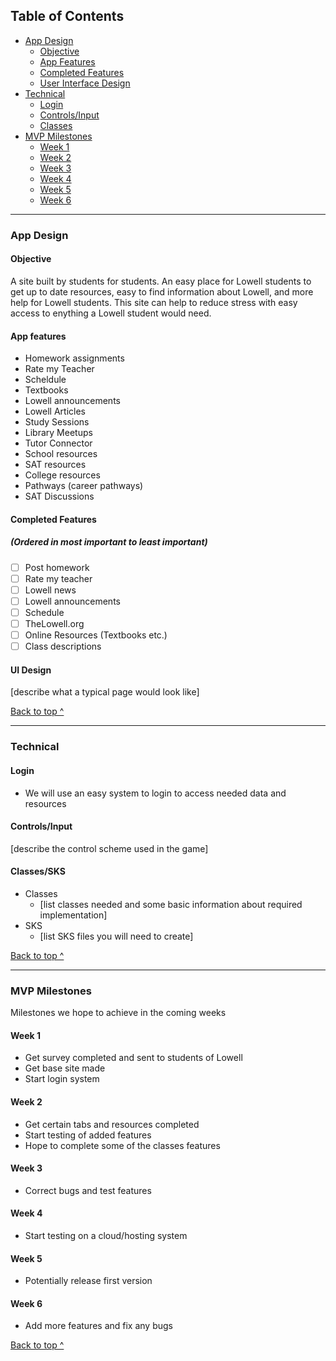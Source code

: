 ## Table of Contents
  * [App Design](#app-design)
    * [Objective](#objective)
    * [App Features](#app-features)
    * [Completed Features](#completed-features)
    * [User Interface Design](#ui-design)
  * [Technical](#technical)
    * [Login](#login)
    * [Controls/Input](#controlsinput)
    * [Classes](#classessks)
  * [MVP Milestones](#mvp-milestones)
    * [Week 1](#week-1)
    * [Week 2](#week-2)
    * [Week 3](#week-3)
    * [Week 4](#week-4)
    * [Week 5](#week-5)
    * [Week 6](#week-6)

---

### App Design

#### Objective
A site built by students for students.
An easy place for Lowell students to get up to date resources, easy to find information about Lowell, and more help for Lowell students. This site can help to reduce stress with easy access to enything a Lowell student would need.

#### App features
- Homework assignments
- Rate my Teacher
- Scheldule
- Textbooks
- Lowell announcements
- Lowell Articles
- Study Sessions
 - Library Meetups
- Tutor Connector
- School resources
 - SAT resources
 - College resources
- Pathways (career pathways)
- SAT Discussions

#### Completed Features
##### (Ordered in most important to least important)
- [ ] Post homework
- [ ] Rate my teacher
- [ ] Lowell news
- [ ] Lowell announcements
- [ ] Schedule
- [ ] TheLowell.org
- [ ] Online Resources (Textbooks etc.)
- [ ] Class descriptions

#### UI Design
[describe what a typical page would look like]

[Back to top ^](#)

---

### Technical

#### Login
* We will use an easy system to login to access needed data and resources

#### Controls/Input
[describe the control scheme used in the game]

#### Classes/SKS
* Classes
  * [list classes needed and some basic information about required implementation]
* SKS
  * [list SKS files you will need to create]

[Back to top ^](#)

---

### MVP Milestones
Milestones we hope to achieve in the coming weeks

#### Week 1
* Get survey completed and sent to students of Lowell
* Get base site made
* Start login system

#### Week 2
* Get certain tabs and resources completed
* Start testing of added features
* Hope to complete some of the classes features

#### Week 3
* Correct bugs and test features

#### Week 4
* Start testing on a cloud/hosting system

#### Week 5
* Potentially release first version

#### Week 6
* Add more features and fix any bugs

[Back to top ^](#)
